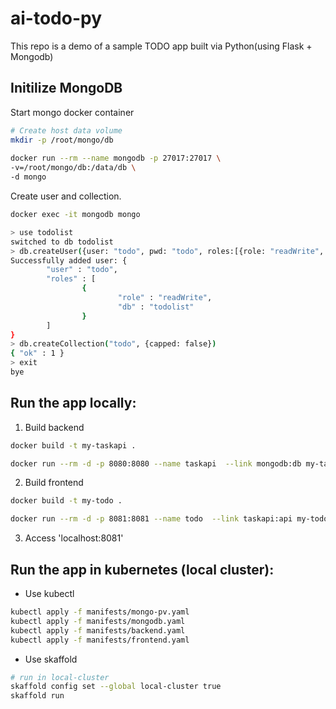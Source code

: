# ai-todo-py

This repo is a demo of a sample TODO app built via Python(using Flask + Mongodb)


## Initilize MongoDB

Start mongo docker container
```bash
# Create host data volume
mkdir -p /root/mongo/db
 
docker run --rm --name mongodb -p 27017:27017 \
-v=/root/mongo/db:/data/db \
-d mongo
```

Create user and collection.
```bash
docker exec -it mongodb mongo

> use todolist
switched to db todolist
> db.createUser({user: "todo", pwd: "todo", roles:[{role: "readWrite", db: "todolist"}]})
Successfully added user: {
        "user" : "todo",
        "roles" : [
                {
                        "role" : "readWrite",
                        "db" : "todolist"
                }
        ]
}
> db.createCollection("todo", {capped: false})
{ "ok" : 1 }
> exit
bye
```

## Run the app locally:

1. Build backend
```bash
docker build -t my-taskapi .

docker run --rm -d -p 8080:8080 --name taskapi  --link mongodb:db my-taskapi
```

2. Build frontend
```bash
docker build -t my-todo .

docker run --rm -d -p 8081:8081 --name todo  --link taskapi:api my-todo
```

3. Access 'localhost:8081'


## Run the app in kubernetes (local cluster):

- Use kubectl
```bash
kubectl apply -f manifests/mongo-pv.yaml
kubectl apply -f manifests/mongodb.yaml
kubectl apply -f manifests/backend.yaml
kubectl apply -f manifests/frontend.yaml
```

- Use skaffold
```bash
# run in local-cluster
skaffold config set --global local-cluster true
skaffold run
```
